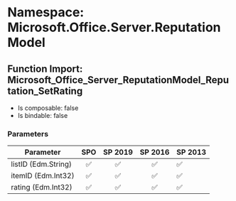 # Namespace: Microsoft.Office.Server.ReputationModel

## Function Import: Microsoft_Office_Server_ReputationModel_Reputation_SetRating

- Is composable: false
- Is bindable: false

### Parameters

Parameter | SPO | SP 2019 | SP 2016 | SP 2013
----------|:---:|:-------:|:-------:|:-------
listID (Edm.String) | ✅ | ✅ | ✅ | ✅
itemID (Edm.Int32) | ✅ | ✅ | ✅ | ✅
rating (Edm.Int32) | ✅ | ✅ | ✅ | ✅
